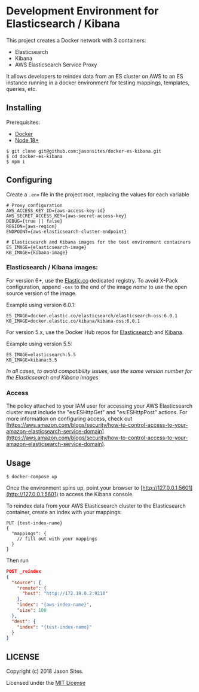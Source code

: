 # Development Environment for Elasticsearch / Kibana

This project creates a Docker network with 3 containers:
- Elasticsearch
- Kibana
- AWS Elasticsearch Service Proxy

It allows developers to reindex data from an ES cluster on AWS to an ES instance running in a docker environment for testing mappings, templates, queries, etc.

## Installing
Prerequisites:
- [Docker](https://www.docker.com/products/docker-desktop/)
- [Node 18+](https://nodejs.org)

```shell
$ git clone git@github.com:jasonsites/docker-es-kibana.git
$ cd docker-es-kibana
$ npm i
```

## Configuring
Create a `.env` file in the project root, replacing the values for each variable
```shell
# Proxy configuration
AWS_ACCESS_KEY_ID={aws-access-key-id}
AWS_SECRET_ACCESS_KEY={aws-secret-access-key}
DEBUG={true || false}
REGION={aws-region}
ENDPOINT={aws-elasticsearch-cluster-endpoint}

# Elasticsearch and Kibana images for the test environment containers
ES_IMAGE={elasticsearch-image}
KB_IMAGE={kibana-image}
```

### Elasticsearch / Kibana images:

For version 6+, use the [Elastic.co](https://www.docker.elastic.co/) dedicated registry. To avoid X-Pack configuration, append `-oss` to the end of the image *name* to use the open source version of the image.

Example using version 6.0.1:
```
ES_IMAGE=docker.elastic.co/elasticsearch/elasticsearch-oss:6.0.1
KB_IMAGE=docker.elastic.co/kibana/kibana-oss:6.0.1
```

For version 5.x, use the Docker Hub repos for [Elasticsearch](https://hub.docker.com/_/elasticsearch/) and [Kibana](https://hub.docker.com/_/kibana/).

Example using version 5.5:
```
ES_IMAGE=elasticsearch:5.5
KB_IMAGE=kibana:5.5
```

*In all cases, to avoid compatibility issues, use the same version number for the Elasticsearch and Kibana images*

### Access
The policy attached to your IAM user for accessing your AWS Elasticsearch cluster must include the "es:ESHttpGet" and "es:ESHttpPost" actions. For more information on configuring access, check out [https://aws.amazon.com/blogs/security/how-to-control-access-to-your-amazon-elasticsearch-service-domain](https://aws.amazon.com/blogs/security/how-to-control-access-to-your-amazon-elasticsearch-service-domain).

## Usage
```shell
$ docker-compose up
```
Once the environment spins up, point your browser to [http://127.0.0.1:5601](http://127.0.0.1:5601) to access the Kibana console.

To reindex data from your AWS Elasticsearch cluster to the Elasticsearch container, create an index with your mappings:
```
PUT {test-index-name}
{
  "mappings": {
    // fill out with your mappings
  }
}
```

Then run
```json
POST _reindex
{
  "source": {
    "remote": {
      "host": "http://172.19.0.2:9210"
    },
    "index": "{aws-index-name}",
    "size": 100
  },
  "dest": {
    "index": "{test-index-name}"
  }
}
```

## LICENSE
Copyright (c) 2018 Jason Sites.

Licensed under the [MIT License](LICENSE.md)
